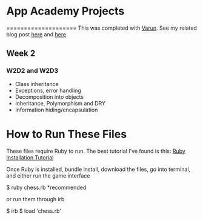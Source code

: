 # App Academy Projects
====================
This was completed with [Varun](https://github.com/varunprabhakar14). See my related blog post [here](http://blog.cssherry.com/post/105412733689/w2d2-class-inheritance-and-the-tale-of-iteration) and [here](http://blog.cssherry.com/post/105499834509/w2d3-chess-completed).

## Week 2
### W2D2 and W2D3
* Class inheritance
* Exceptions, error handling
* Decomposition into objects
* Inheritance, Polymorphism and DRY
* Information hiding/encapsulation

# How to Run These Files
These files require Ruby to run. The best tutorial I've found is this: [Ruby Installation Tutorial](http://installrails.com/steps)

Once Ruby is installed, bundle install, download the files, go into terminal, and either run the game interface

$ ruby chess.rb *recommended

or run them through irb

$ irb
$ load 'chess.rb'
